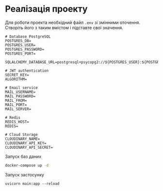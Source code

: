 # Реалізація проекту

Для роботи проекта необхідний файл `.env` зі змінними оточення.
Створіть його з таким вмістом і підставте свої значення.

```dotenv
# Database PostgreSQL
POSTGRES_DB=
POSTGRES_USER=
POSTGRES_PASSWORD=
POSTGRES_PORT=

SQLALCHEMY_DATABASE_URL=postgresql+psycopg2://${POSTGRES_USER}:${POSTGRES_PASSWORD}@localhost:${POSTGRES_PORT}/${POSTGRES_DB}

# JWT authentication
SECRET_KEY=
ALGORITHM=

# Email service
MAIL_USERNAME=
MAIL_PASSWORD=
MAIL_FROM=
MAIL_PORT=
MAIL_SERVER=

# Redis
REDIS_HOST=
REDIS=

# Cloud Storage
CLOUDINARY_NAME=
CLOUDINARY_API_KEY=
CLOUDINARY_API_SECRET=
```

Запуск баз даних

```bash
docker-compose up -d
```

Запуск застосунку

```
uvicorn main:app --reload
```

